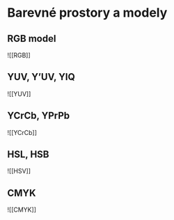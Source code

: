 # Barevné prostory a modely
## RGB model
![[RGB]]
## YUV, Y’UV, YIQ
![[YUV]]
## YCrCb, YPrPb
![[YCrCb]]
## HSL, HSB
![[HSV]]
## CMYK
![[CMYK]]